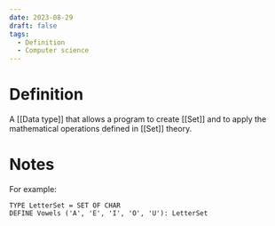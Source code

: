 ```yaml
---
date: 2023-08-29
draft: false
tags:
  - Definition
  - Computer science 
---
```


# Definition

A [[Data type]] that allows a program to create [[Set]] and to apply the mathematical operations defined in [[Set]] theory.

# Notes

For example:
```
TYPE LetterSet = SET OF CHAR
DEFINE Vowels ('A', 'E', 'I', 'O', 'U'): LetterSet
```